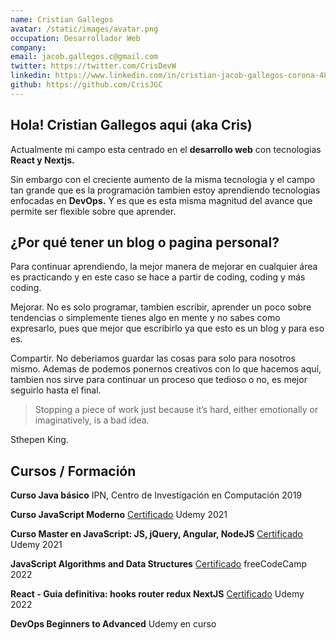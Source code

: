 ```yaml
---
name: Cristian Gallegos
avatar: /static/images/avatar.png
occupation: Desarrollador Web
company:
email: jacob.gallegos.c@gmail.com
twitter: https://twitter.com/CrisDevW
linkedin: https://www.linkedin.com/in/cristian-jacob-gallegos-corona-48b320226/
github: https://github.com/CrisJGC
---
```


## Hola! Cristian Gallegos aqui (aka Cris)

Actualmente mi campo esta centrado en el **desarrollo web** con tecnologias **React y Nextjs.**

Sin embargo con el creciente aumento de la misma tecnologia y el campo tan grande que es la programación tambien estoy aprendiendo tecnologias enfocadas en **DevOps.** Y es que es esta misma magnitud del avance que permite ser flexible sobre que aprender.

## ¿Por qué tener un blog o pagina personal?

Para continuar aprendiendo, la mejor manera de mejorar en cualquier área es practicando y en este caso se hace a partir de coding, coding y más coding.

Mejorar. No es solo programar, tambien escribir, aprender un poco sobre tendencias o simplemente tienes algo en mente y no sabes como expresarlo, pues que mejor que escribirlo ya que esto es un blog y para eso es.

Compartir. No deberiamos guardar las cosas para solo para nosotros mismo. Ademas de podemos ponernos creativos con lo que hacemos aquí, tambien nos sirve para continuar un proceso que tedioso o no, es mejor seguirlo hasta el final.

> Stopping a piece of work just because it’s hard, either emotionally or imaginatively, is a bad idea.

Sthepen King.

## Cursos / Formación

**Curso Java básico**
IPN, Centro de Investigación en Computación 2019

**Curso JavaScript Moderno** <a href="http://ude.my/UC-fa64d5dc-cc29-4c09-b4b1-74ed977e9823">Certificado</a>
Udemy 2021

**Curso Master en JavaScript: JS, jQuery, Angular, NodeJS** <a href="https://www.udemy.com/certificate/UC-3b4175f6-0178-4835-b7ce-92803848687b/">Certificado</a>
Udemy 2021

**JavaScript Algorithms and Data Structures** <a href="https://freecodecamp.org/certification/fccf68f2559-9090-4954-8683-95d3b4bcc860/javascript-algorithms-and-data-structures">Certificado</a>
freeCodeCamp 2022

**React - Guia definitiva: hooks router redux NextJS** <a href="https://www.udemy.com/certificate/UC-53bc11c5-938b-4434-acbb-98f17c058fdd/">Certificado</a>
Udemy 2022

**DevOps Beginners to Advanced**
Udemy en curso
